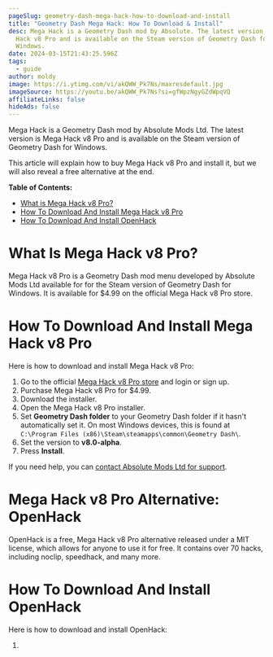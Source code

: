 ```yaml
---
pageSlug: geometry-dash-mega-hack-how-to-download-and-install
title: "Geometry Dash Mega Hack: How To Download & Install"
desc: Mega Hack is a Geometry Dash mod by Absolute. The latest version is Mega
  Hack v8 Pro and is available on the Steam version of Geometry Dash for
  Windows.
date: 2024-03-15T21:43:25.596Z
tags:
  - guide
author: moldy
image: https://i.ytimg.com/vi/akQWW_Pk7Ns/maxresdefault.jpg
imageSource: https://youtu.be/akQWW_Pk7Ns?si=gfWpzNgyGZdWpqVQ
affiliateLinks: false
hideAds: false
---
```

Mega Hack is a Geometry Dash mod by Absolute Mods Ltd. The latest version is Mega Hack v8 Pro and is available on the Steam version of Geometry Dash for Windows.

This article will explain how to buy Mega Hack v8 Pro and install it, but we will also reveal a free alternative at the end.

**Table of Contents:**

- [What is Mega Hack v8 Pro?](#what-is-mega-hack-v8-pro%3F)
- [How To Download And Install Mega Hack v8 Pro](#how-to-download-and-install-mega-hack-v8-pro)
- [How To Download And Install OpenHack](#how-to-download-and-install-openhack)

# What Is Mega Hack v8 Pro?

Mega Hack v8 Pro is a Geometry Dash mod menu developed by Absolute Mods Ltd available for for the Steam version of Geometry Dash for Windows. It is available for $4.99 on the official Mega Hack v8 Pro store.

# How To Download And Install Mega Hack v8 Pro

Here is how to download and install Mega Hack v8 Pro:

1. Go to the official [Mega Hack v8 Pro store](https://absolllute.com/store/view_mega_hack_pro) and login or sign up.
2. Purchase Mega Hack v8 Pro for $4.99.
3. Download the installer.
4. Open the Mega Hack v8 Pro installer.
5. Set **Geometry Dash folder** to your Geometry Dash folder if it hasn't automatically set it. On most Windows devices, this is found at `C:\Program Files (x86)\Steam\steamapps\common\Geometry Dash\`.
6. Set the version to **v8.0-alpha**.
7. Press **Install**.

If you need help, you can [contact Absolute Mods Ltd for support](https://absolllute.com/).

# Mega Hack v8 Pro Alternative: OpenHack

OpenHack is a free, Mega Hack v8 Pro alternative released under a MIT license, which allows for anyone to use it for free. It contains over 70 hacks, including noclip, speedhack, and many more.

# How To Download And Install OpenHack

Here is how to download and install OpenHack:

1. 